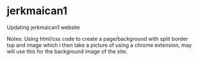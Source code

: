 # jerkmaican1
Updating jerkmaican1 website

Notes:
Using html/css code to create a page/background with split border top and image which i then take a picture of using a chrome extension, may will use this for the background image of the site.
